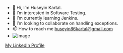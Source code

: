 - 👋 Hi, I’m Huseyin Kartal.
- 👀 I’m interested in Software Testing.
- 🌱 I’m currently learning Jenkins.
- 💞️ I’m looking to collaborate on handling exceptions.
- 📫 How to reach me huseyin86kartal@gmail.com
- ![image](https://user-images.githubusercontent.com/98432117/208677062-811d47b9-a701-4247-b781-e6babc3ce700.png)
<div class="badge-base LI-profile-badge" data-locale="tr_TR" data-size="medium" data-theme="light" data-type="VERTICAL" data-vanity="kartal-huseyin" data-version="v1"><a class="badge-base__link LI-simple-link" href="https://tr.linkedin.com/in/kartal-huseyin?trk=profile-badge">My LinkedIn Profile</a></div>
              
<!---
kartal-huseyin/kartal-huseyin is a ✨ special ✨ repository because its `README.md` (this file) appears on your GitHub profile.
You can click the Preview link to take a look at your changes.
--->

